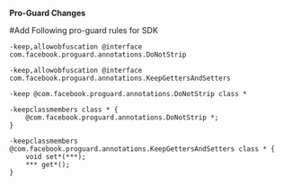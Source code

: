 <b> Pro-Guard Changes </b>

#Add Following pro-guard rules for SDK


    -keep,allowobfuscation @interface com.facebook.proguard.annotations.DoNotStrip

    -keep,allowobfuscation @interface com.facebook.proguard.annotations.KeepGettersAndSetters

    -keep @com.facebook.proguard.annotations.DoNotStrip class *

    -keepclassmembers class * {
        @com.facebook.proguard.annotations.DoNotStrip *;
    }

    -keepclassmembers @com.facebook.proguard.annotations.KeepGettersAndSetters class * {
        void set*(***);
        *** get*();
    }

